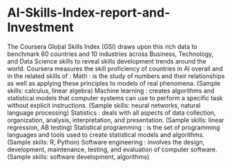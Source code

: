 # AI-Skills-Index-report-and-Investment
The Coursera Global Skills Index (GSI) draws upon this rich data to benchmark 60 countries and 10 industries across Business, Technology, and Data Science skills to reveal skills development trends around the world.  Coursera measures the skill proficiency of countries in AI overall and in the related skills of :  Math : is the study of numbers and their relationships as well as applying these principles to models of real phenomena. (Sample skills: calculus, linear algebra)  Machine learning : creates algorithms and statistical models that computer systems can use to perform a specific task without explicit instructions. (Sample skills: neural networks, natural language processing)  Statistics : deals with all aspects of data collection, organization, analysis, interpretation, and presentation. (Sample skills: linear regression, AB testing)  Statistical programming : is the set of programming languages and tools used to create statistical models and algorithms. (Sample skills: R, Python)  Software engineering : involves the design, development, maintenance, testing, and evaluation of computer software. (Sample skills: software development, algorithms)
